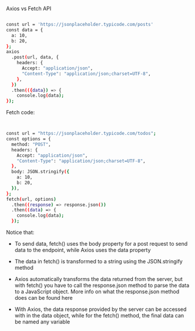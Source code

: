 Axios vs Fetch API

```sh

const url = 'https://jsonplaceholder.typicode.com/posts'
const data = {
  a: 10,
  b: 20,
};
axios
  .post(url, data, {
    headers: {
      Accept: "application/json",
      "Content-Type": "application/json;charset=UTF-8",
    },
  })
  .then(({data}) => {
    console.log(data);
});
```


Fetch code:
```sh


const url = "https://jsonplaceholder.typicode.com/todos";
const options = {
  method: "POST",
  headers: {
    Accept: "application/json",
    "Content-Type": "application/json;charset=UTF-8",
  },
  body: JSON.stringify({
    a: 10,
    b: 20,
  }),
};
fetch(url, options)
  .then((response) => response.json())
  .then((data) => {
    console.log(data);
  });
```


Notice that:
- To send data, fetch() uses the body property for a post request to send data to the endpoint, while Axios uses the data property

- The data in fetch() is transformed to a string using the JSON.stringify method

- Axios automatically transforms the data returned from the server, but with fetch() you have to call the response.json method to parse the data to a JavaScript object. More info on what the response.json method does can be found here

- With Axios, the data response provided by the server can be accessed with in the data object, while for the fetch() method, the final data can be named any variable
